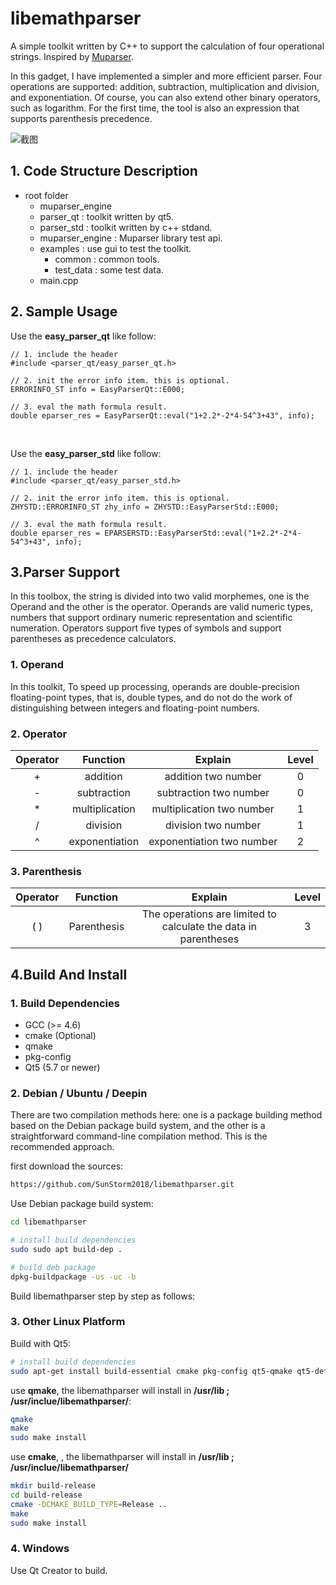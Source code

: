 # libemathparser

A simple toolkit written by C++ to support the calculation of four operational strings. Inspired by [Muparser](https://beltoforion.de/en/muparser/features.php#idStart).

In this gadget, I have implemented a simpler and more efficient parser. Four operations are supported: addition, subtraction, multiplication and division, and exponentiation. Of course, you can also extend other binary operators, such as logarithm. 
For the first time, the tool is also an expression that supports parenthesis precedence.

![截图](images/main.png)

## 1. Code Structure Description

- root folder
  - muparser_engine
  - parser_qt : toolkit written by qt5.
  - parser_std : toolkit written by c++ stdand.
  - muparser_engine : Muparser library test api.
  - examples : use gui to test the toolkit.
      - common : common tools.
      - test_data : some test data.
  - main.cpp

## 2. Sample Usage

Use the **easy_parser_qt** like follow:

```c_cpp
// 1. include the header
#include <parser_qt/easy_parser_qt.h>

// 2. init the error info item. this is optional.
ERRORINFO_ST info = EasyParserQt::E000;

// 3. eval the math formula result.
double eparser_res = EasyParserQt::eval("1+2.2*-2*4-54^3+43", info);
```

<br/>

Use the **easy_parser_std** like follow:

```c_cpp
// 1. include the header
#include <parser_qt/easy_parser_std.h>

// 2. init the error info item. this is optional.
ZHYSTD::ERRORINFO_ST zhy_info = ZHYSTD::EasyParserStd::E000;

// 3. eval the math formula result.
double eparser_res = EPARSERSTD::EasyParserStd::eval("1+2.2*-2*4-54^3+43", info);
```

## 3.Parser Support

In this toolbox, the string is divided into two valid morphemes, one is the Operand and the other is the operator. 
Operands are valid numeric types, numbers that support ordinary numeric representation and scientific numeration. 
Operators support five types of symbols and support parentheses as precedence calculators.

### 1. Operand

In this toolkit, To speed up processing, operands are double-precision floating-point types, that is, double types, and do not do the work of distinguishing between integers and floating-point numbers.

### 2. Operator

|Operator|Function|Explain|Level|
|:--:|:--:|:--:|:--:|
|+|addition|addition two number|0|
|-|subtraction|subtraction two number|0|
|*|multiplication|multiplication two number|1|
|/|division|division two number|1|
|^|exponentiation|exponentiation two number|2|

### 3. Parenthesis

|Operator|Function|Explain|Level|
|:--:|:--:|:--:|:--:|
|( )|Parenthesis|The operations are limited to calculate the data in parentheses|3|

## 4.Build And Install

### 1. Build Dependencies

- GCC (>= 4.6)
- cmake (Optional)
- qmake
- pkg-config
- Qt5 (5.7 or newer)

### 2. Debian / Ubuntu / Deepin

There are two compilation methods here: one is a package building method based on the Debian package build system, and the other is a straightforward command-line compilation method. This is the recommended approach.

first download the sources:

```bash
https://github.com/SunStorm2018/libemathparser.git
```

Use Debian package build system:

```bash
cd libemathparser

# install build dependencies
sudo sudo apt build-dep .

# build deb package
dpkg-buildpackage -us -uc -b
```

Build libemathparser step by step as follows:

### 3. Other Linux Platform

Build with Qt5:

```bash
# install build dependencies
sudo apt-get install build-essential cmake pkg-config qt5-qmake qt5-default qttools5-dev-tools  qttools5-dev qtbase5-dev qtbase5-dev-tools 
```

use **qmake**, the libemathparser will install in **/usr/lib ;  /usr/inclue/libemathparser/**:

```bash
qmake
make
sudo make install
```

use **cmake**, , the libemathparser will install in **/usr/lib ;  /usr/inclue/libemathparser/**

```bash
mkdir build-release
cd build-release
cmake -DCMAKE_BUILD_TYPE=Release ..
make
sudo make install
```

### 4. Windows

Use Qt Creator to build.
